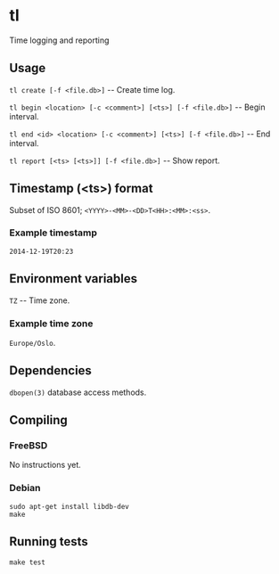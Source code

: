 # tl

Time logging and reporting

## Usage

`tl create [-f <file.db>]` -- Create time log.

`tl begin <location> [-c <comment>] [<ts>] [-f <file.db>]` -- Begin interval.

`tl end <id> <location> [-c <comment>] [<ts>] [-f <file.db>]` -- End interval.

`tl report [<ts> [<ts>]] [-f <file.db>]` -- Show report.

## Timestamp (&lt;ts&gt;) format

Subset of ISO 8601; `<YYYY>-<MM>-<DD>T<HH>:<MM>:<ss>`.

### Example timestamp

`2014-12-19T20:23`

## Environment variables

`TZ` -- Time zone.

### Example time zone

`Europe/Oslo`.

## Dependencies

`dbopen(3)` database access methods.

## Compiling

### FreeBSD

No instructions yet.

### Debian

```
sudo apt-get install libdb-dev
make
```

## Running tests

```
make test
```
